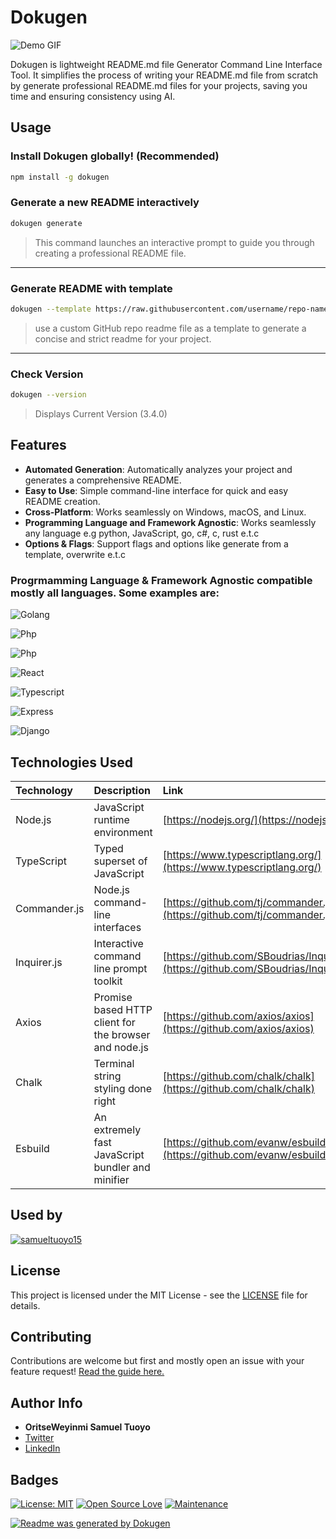 # Dokugen 
![Demo GIF](./dashboard/public/Demo.gif)

Dokugen is lightweight README.md file Generator Command Line Interface Tool. It simplifies the process of writing your README.md file from scratch by generate professional README.md files for your projects, saving you time and ensuring consistency using AI.

## Usage

### Install Dokugen globally! (Recommended)

```bash
npm install -g dokugen
```

### Generate a new README interactively

```bash
dokugen generate 
```

> This command launches an interactive prompt to guide you through creating a professional README file.

---

### Generate README with template

```bash
dokugen --template https://raw.githubusercontent.com/username/repo-name/blob/main/README.md
```

> use a custom GitHub repo readme file as a template to generate a concise and strict readme for your project.

---

### Check Version 

```bash
dokugen --version
```

> Displays Current Version (3.4.0)


## Features

-   **Automated Generation**: Automatically analyzes your project and generates a comprehensive README.
-   **Easy to Use**: Simple command-line interface for quick and easy README creation.
-   **Cross-Platform**: Works seamlessly on Windows, macOS, and Linux.
-   **Programming Language and Framework Agnostic**: Works seamlessly any language e.g python, JavaScript, go, c#, c, rust e.t.c
-   **Options & Flags**: Support flags and options like generate from a template, overwrite e.t.c

### Progrmamming Language & Framework Agnostic compatible mostly all languages. Some examples are:
![Golang](./public/go.jpg)

![Php](./public/php.jpg)

![Php](./public/java.jpg)

![React](./public/react.jpg)

![Typescript](./public/typescript.jpg)

![Express](./public/express.jpg)

![Django](./public/django.jpg)

##  Technologies Used

| Technology  | Description                                        | Link                                                           |
| :---------- | :------------------------------------------------- | :------------------------------------------------------------- |
| Node.js     | JavaScript runtime environment                     | [https://nodejs.org/](https://nodejs.org/)                     |
| TypeScript  | Typed superset of JavaScript                       | [https://www.typescriptlang.org/](https://www.typescriptlang.org/) |
| Commander.js | Node.js command-line interfaces                   | [https://github.com/tj/commander.js](https://github.com/tj/commander.js) |
| Inquirer.js | Interactive command line prompt toolkit           | [https://github.com/SBoudrias/Inquirer.js](https://github.com/SBoudrias/Inquirer.js) |
| Axios | Promise based HTTP client for the browser and node.js | [https://github.com/axios/axios](https://github.com/axios/axios) |
| Chalk | Terminal string styling done right | [https://github.com/chalk/chalk](https://github.com/chalk/chalk) |
| Esbuild | An extremely fast JavaScript bundler and minifier | [https://github.com/evanw/esbuild](https://github.com/evanw/esbuild) |

## Used by

[![samueltuoyo15](https://github.com/samueltuoyo15.png?size=50)](https://github.com/username1)

## License

This project is licensed under the MIT License - see the [LICENSE](LICENSE) file for details.

## Contributing 

Contributions are welcome but first and mostly open an issue with your feature request! [Read the guide here.](https://github.com/samueltuoyo15/Dokugen/blob/main/CONTRIBUTION.md)
## Author Info

-   **OritseWeyinmi Samuel Tuoyo** 
  - [Twitter](https://x.com/TuoyoS26091)
  - [LinkedIn](https://www.linkedin.com/in/samuel-tuoyo-8568b62b6)

##  Badges

[![License: MIT](https://img.shields.io/badge/License-MIT-yellow.svg)](https://opensource.org/licenses/MIT)
[![Open Source Love](https://badges.frapsoft.com/os/v1/open-source.svg?v=103)](https://opensource.org/)
[![Maintenance](https://img.shields.io/badge/Maintained%3F-yes-green.svg)](https://GitHub.com/Naereen/StrapDown.js/graphs/commit-activity)

[![Readme was generated by Dokugen](https://img.shields.io/badge/Readme%20was%20generated%20by-Dokugen-brightgreen)](https://www.npmjs.com/package/dokugen)
